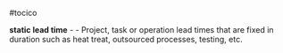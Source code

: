 #tocico

<b>static lead time</b> -  - Project, task or operation lead times that are fixed in duration such as heat treat, outsourced processes, testing, etc.  



